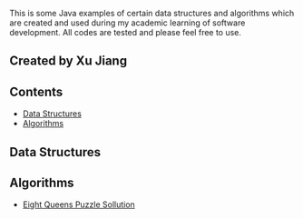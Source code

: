 This is some Java examples of certain data structures and algorithms which are created and used during my academic learning of software development. All codes are tested and please feel free to use.

## Created by Xu Jiang

## Contents
- [Data Structures](#data-structures)
- [Algorithms](#algorithms)



## Data Structures

## Algorithms
* [Eight Queens Puzzle Sollution](src/com/xu/algorithms/EightQueens.java)